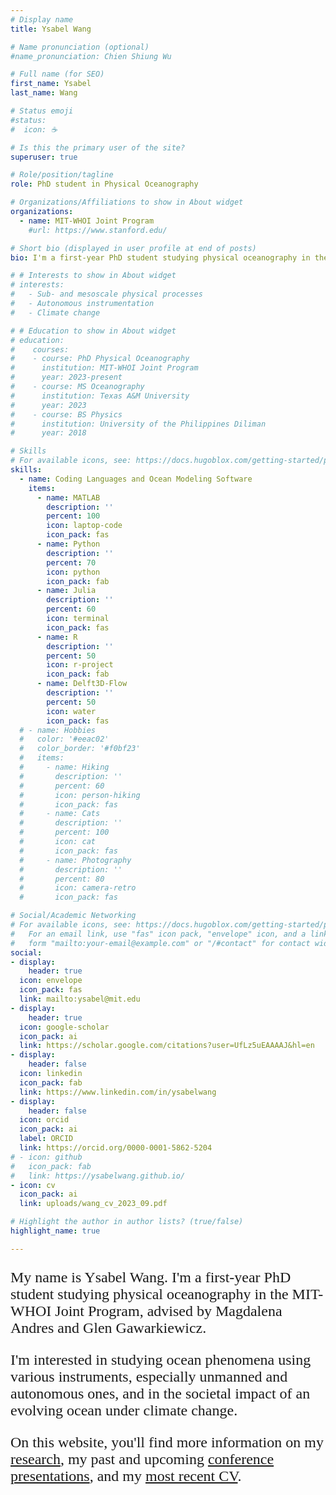 ```yaml
---
# Display name
title: Ysabel Wang

# Name pronunciation (optional)
#name_pronunciation: Chien Shiung Wu

# Full name (for SEO)
first_name: Ysabel
last_name: Wang

# Status emoji
#status:
#  icon: ☕️

# Is this the primary user of the site?
superuser: true

# Role/position/tagline
role: PhD student in Physical Oceanography

# Organizations/Affiliations to show in About widget
organizations:
  - name: MIT-WHOI Joint Program
    #url: https://www.stanford.edu/

# Short bio (displayed in user profile at end of posts)
bio: I'm a first-year PhD student studying physical oceanography in the MIT-WHOI Joint Program. I'm interested in studying ocean phenomena using various instruments, especially unmanned and autonomous ones.

# # Interests to show in About widget
# interests:
#   - Sub- and mesoscale physical processes
#   - Autonomous instrumentation
#   - Climate change

# # Education to show in About widget
# education:
#    courses:
#    - course: PhD Physical Oceanography
#      institution: MIT-WHOI Joint Program
#      year: 2023-present
#    - course: MS Oceanography
#      institution: Texas A&M University
#      year: 2023
#    - course: BS Physics
#      institution: University of the Philippines Diliman
#      year: 2018

# Skills
# For available icons, see: https://docs.hugoblox.com/getting-started/page-builder/#icons
skills:
  - name: Coding Languages and Ocean Modeling Software
    items:
      - name: MATLAB
        description: ''
        percent: 100
        icon: laptop-code
        icon_pack: fas
      - name: Python
        description: ''
        percent: 70
        icon: python
        icon_pack: fab
      - name: Julia
        description: ''
        percent: 60
        icon: terminal
        icon_pack: fas
      - name: R
        description: ''
        percent: 50
        icon: r-project
        icon_pack: fab
      - name: Delft3D-Flow
        description: ''
        percent: 50
        icon: water
        icon_pack: fas
  # - name: Hobbies
  #   color: '#eeac02'
  #   color_border: '#f0bf23'
  #   items:
  #     - name: Hiking
  #       description: ''
  #       percent: 60
  #       icon: person-hiking
  #       icon_pack: fas
  #     - name: Cats
  #       description: ''
  #       percent: 100
  #       icon: cat
  #       icon_pack: fas
  #     - name: Photography
  #       description: ''
  #       percent: 80
  #       icon: camera-retro
  #       icon_pack: fas

# Social/Academic Networking
# For available icons, see: https://docs.hugoblox.com/getting-started/page-builder/#icons
#   For an email link, use "fas" icon pack, "envelope" icon, and a link in the
#   form "mailto:your-email@example.com" or "/#contact" for contact widget.
social:
- display:
    header: true
  icon: envelope
  icon_pack: fas
  link: mailto:ysabel@mit.edu
- display:
    header: true
  icon: google-scholar
  icon_pack: ai
  link: https://scholar.google.com/citations?user=UfLz5uEAAAAJ&hl=en
- display:
    header: false
  icon: linkedin
  icon_pack: fab
  link: https://www.linkedin.com/in/ysabelwang
- display:
    header: false
  icon: orcid
  icon_pack: ai
  label: ORCID
  link: https://orcid.org/0000-0001-5862-5204
# - icon: github
#   icon_pack: fab
#   link: https://ysabelwang.github.io/
- icon: cv
  icon_pack: ai
  link: uploads/wang_cv_2023_09.pdf

# Highlight the author in author lists? (true/false)
highlight_name: true

---
```


<p style="font-family: avenir;text-align: left;font-size: 18pt">My name is Ysabel Wang. I'm a first-year PhD student studying physical oceanography in the MIT-WHOI Joint Program, advised by Magdalena Andres and Glen Gawarkiewicz.</p>

<p style="font-family: avenir;text-align: left;font-size: 18pt">I'm interested in studying ocean phenomena using various instruments, especially unmanned and autonomous ones, and in the societal impact of an evolving ocean under climate change.</p>

<p style="font-family: avenir;text-align: left;font-size: 18pt">On this website, you'll find more information on my <a href="#research">research</a>, my past and upcoming <a href="#conferences">conference presentations</a>, and my <a href="https://ysabelwang.github.io/uploads/wang_cv_2023_09.pdf">most recent CV</a>.</p>